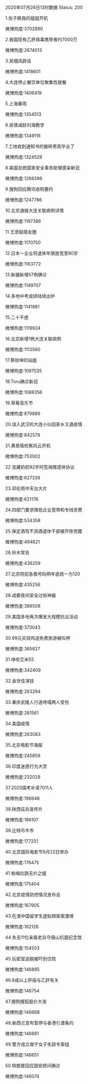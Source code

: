 2020年07月28日13时数据
Status: 200

1.张子枫我的姐姐开机

微博热度:3702890

2.我国现有乙肝病毒携带者约7000万

微博热度:2674013

3.吴翊凤辟谣

微博热度:1418601

4.大连停止餐饮单位聚集性就餐

微博热度:1406419

5.上海暴雨

微博热度:1354513

6.吴倩减龄刘海教学

微博热度:1349116

7.工地收到通知书的搬砖男孩毕业了

微博热度:1324528

8.美国总统国家安全事务助理感染新冠

微博热度:1268396

9.搜狗回应腾讯收购要约

微博热度:1247786

10.北京通报大连关联病例详情

微博热度:1197386

11.王思聪朋友圈

微博热度:1170750

12.日本一企业将退休年限放宽至80岁

微博热度:1163772

13.新疆新增57例确诊

微博热度:1149707

14.多地中考成绩陆续出炉

微博热度:1141881

15.二十不惑

微博热度:1119924

16.北京新增1例大连关联病例

微博热度:1113560

17.蔡徐坤的站姐

微博热度:1097535

18.Toru确诊新冠

微博热度:1088356

19.草莓音乐节

微博热度:879889

20.误入武汉的大连小伙回家乡又遇疫情

微博热度:842578

21.黄景瑜检察风云开机

微博热度:753002

22.宝藏奶奶92岁时签捐赠遗体协议

微博热度:627338

23.邓伦雨中天台大片

微博热度:621176

24.四部门要求降低企业宽带和专线资费

微博热度:534358

25.保定酒驾不测酒退休干部被开除党籍

微博热度:494621

26.铃木常吉

微博热度:436259

27.北京院前急救号码明年底统一为120

微博热度:435256

28.成都夜间安全过街神器

微博热度:389508

29.美国多地再次爆发大规模抗议活动

微博热度:373043

30.99元买烧鸡送免费旅游被叫停

微博热度:365827

31.哆啦艾米55

微博热度:342409

32.金世佳演技

微博热度:283294

33.重庆武隆人行道垮塌两人受伤

微博热度:281561

34.美国疫情

微博热度:263083

35.北京电影节海报

微博热度:245859

36.印度迷惑行为大赏

微博热度:232028

37.2020国考补录7011人

微博热度:196948

38.陕西征兵宣传片

微博热度:186107

39.比特币牛市

微博热度:177251

40.北京国际电影节8月22日举办

微博热度:176475

41.帕梅拉跳无价之姐

微博热度:175404

42.北京疫情防控情况发布会

微博热度:167905

43.在澳中国留学生虚拟绑架案激增

微博热度:162126

44.失去11位亲属老兵守唐山抗震纪念馆

微博热度:154503

45.玩密室逃脱被吓到住院

微博热度:146895

46.8成以上肝癌与乙肝有关

微博热度:146754

47.搜狗搜狐股价大涨

微博热度:146668

48.新西兰宣布暂停与香港引渡条约

微博热度:146661

49.警方成立南宁女子失踪专案组

微博热度:146651

50.特朗普回应国安顾问确诊

微博热度:146074

